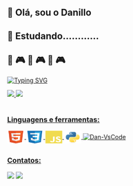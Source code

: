 ## 👋  Olá, sou o Danillo
## 🌱  Estudando............
## 🎲 🎮 🎲 🎮 🎲 🎮 

[![Typing SVG](https://readme-typing-svg.herokuapp.com/?color=666666&size=35&center=true&vCenter=true&width=1000&lines=HELLO,+My+name+is+Guilherme+Salvador;I'm+20+years+old;I'm+from+Brazil;I'm+a+Back-end+developer;救世主)](https://git.io/typing-svg)

<div>
  
  <a href="https://github.com/DanilloMsilva">
  <img height="180em" src="https://github-readme-stats.vercel.app/api?username=DanilloMsilva&show_icons=true&theme=dark&include_all_commits=true&count_private=true"/>
  
  <img height="180em" src="https://github-readme-stats.vercel.app/api/top-langs/?username=DanilloMsilva&layout=demot&theme=dark"/> 
  
</div>

<div style="display: inline_block"><br>
<h3 align="left">Linguagens e ferramentas:</h3>
  <img align="center" alt="Dan-HTML" height="30" width="40" src="https://raw.githubusercontent.com/devicons/devicon/master/icons/html5/html5-original.svg">
  <img align="center" alt="Dan-CSS" height="30" width="40" src="https://raw.githubusercontent.com/devicons/devicon/master/icons/css3/css3-original.svg">
  <img align="center" alt="Dan-Js" height="30" width="40" src="https://raw.githubusercontent.com/devicons/devicon/master/icons/javascript/javascript-plain.svg">
  <img align="center" alt="Dan-Python" height="30" width="40" src="https://raw.githubusercontent.com/devicons/devicon/master/icons/python/python-original.svg">
  <img align="center" alt="Dan-VsCode" height="30" width="40" src="https://cdn.jsdelivr.net/gh/devicons/devicon/icons/vscode/vscode-original.svg"/>
</div>

##

<div>

  <h3 align="left">Contatos:</h3>
   
  <a href = "mailto:danillosilvamacario2002@gmail.com"><img src="https://img.shields.io/badge/Gmail-D14836?style=for-the-badge&logo=gmail&logoColor=white" target="_blank"></a>
  <a href="https://www.linkedin.com/in/danillo-silva-622b4a1b8" target="_blank"><img src="https://img.shields.io/badge/-LinkedIn-%230077B5?style=for-the-badge&logo=linkedin&logoColor=white" target="_blank"></a> 

</div>
